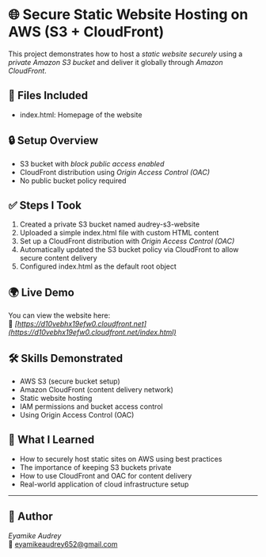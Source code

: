 # 🌐 Secure Static Website Hosting on AWS (S3 + CloudFront)

This project demonstrates how to host a *static website securely* using a *private Amazon S3 bucket* and deliver it globally through *Amazon CloudFront*.

## 📁 Files Included

- index.html: Homepage of the website

## 🔒 Setup Overview

- S3 bucket with *block public access enabled*
- CloudFront distribution using *Origin Access Control (OAC)*
- No public bucket policy required

## ✅ Steps I Took

1. Created a private S3 bucket named audrey-s3-website
2. Uploaded a simple index.html file with custom HTML content
3. Set up a CloudFront distribution with *Origin Access Control (OAC)*
4. Automatically updated the S3 bucket policy via CloudFront to allow secure content delivery
5. Configured index.html as the default root object

## 🌍 Live Demo

You can view the website here:  
🔗 *[https://d10vebhx19efw0.cloudfront.net](https://d10vebhx19efw0.cloudfront.net/index.html)*

## 🛠 Skills Demonstrated

- AWS S3 (secure bucket setup)
- Amazon CloudFront (content delivery network)
- Static website hosting
- IAM permissions and bucket access control
- Using Origin Access Control (OAC)

## 🧠 What I Learned

- How to securely host static sites on AWS using best practices
- The importance of keeping S3 buckets private
- How to use CloudFront and OAC for content delivery
- Real-world application of cloud infrastructure setup

---

## 👤 Author

*Eyamike Audrey*  
📧 eyamikeaudrey652@gmail.com
